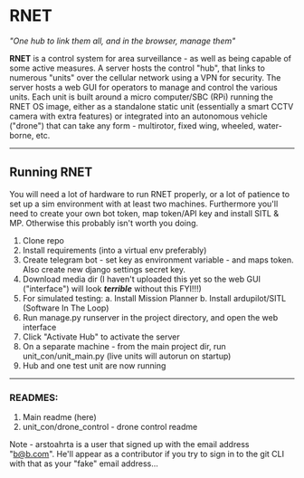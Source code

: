 # RNET

*"One hub to link them all, and in the browser, manage them"*

**RNET** is a control system for area surveillance - as well as being capable of some active measures. A server hosts the control "hub", that links to numerous "units" over the cellular network using a VPN for security. The server hosts a web GUI for operators to manage and control the various units. Each unit is built around a micro computer/SBC (RPi) running the RNET OS image, either as a standalone static unit (essentially a smart CCTV camera with extra features) or integrated into an autonomous vehicle ("drone") that can take any form - multirotor, fixed wing, wheeled, water-borne, etc.

---

## Running RNET

You will need a lot of hardware to run RNET properly, or a lot of patience to set up a sim environment with at least two machines. Furthermore you'll need to create your own bot token, map token/API key and install SITL & MP. Otherwise this probably isn't worth you doing.

1. Clone repo
2. Install requirements (into a virtual env preferably)
3. Create telegram bot - set key as environment variable - and maps token. Also create new django settings secret key.
4. Download media dir (I haven't uploaded this yet so the web GUI ("interface") will look ***terrible*** without this FYI!!!)
5. For simulated testing:
    a. Install Mission Planner
    b. Install ardupilot/SITL (Software In The Loop)
6. Run manage.py runserver in the project directory, and open the web interface
7. Click "Activate Hub" to activate the server
8. On a separate machine - from the main project dir, run unit_con/unit_main.py (live units will autorun on startup)
9. Hub and one test unit are now running

---

### READMES:
1. Main readme (here)
2. unit_con/drone_control - drone control readme

Note - arstoahrta is a user that signed up with the email address "b@b.com". He'll appear as a contributor if you try to sign in to the git CLI with that as your "fake" email address...